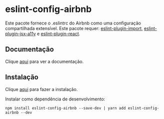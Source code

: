 # eslint-config-airbnb

Este pacote fornece o .eslintrc do Airbnb como uma configuração compartilhada extensível. Este pacote requer: [eslint-plugin-import](eslint-plugin-import.md), [eslint-plugin-jsx-a11y](eslint-plugin-jsx-a11y.md) e [eslint-plugin-react](eslint-plugin-react.md).

## Documentação

Clique [aqui](https://github.com/airbnb/javascript) para ver a documentação.

## Instalação

Clique [aqui](https://www.npmjs.com/package/eslint-config-airbnb) para fazer a instalação.

Instalar como dependência de desenvolvimento:

```
npm install eslint-config-airbnb --save-dev | yarn add eslint-config-airbnb --dev
```
